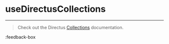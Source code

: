 # useDirectusCollections

---

> Check out the Directus [Collections](https://docs.directus.io/reference/collections/) documentation.



:feedback-box
